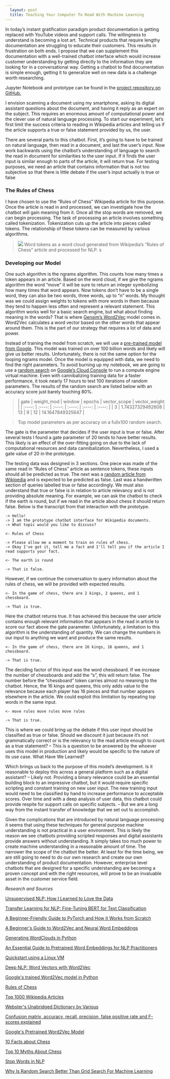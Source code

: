 ```yaml
---
  layout: post
  title: Teaching Your Computer To Read With Machine Learning
---
```



In today’s instant gratification paradigm product documentation is getting replaced with YouTube videos and support calls. The willingness to understand is becoming a lost art. Technical products that require lengthy documentation are struggling to educate their customers. This results in frustration on both ends. I propose that we can supplement this documentation with a well-trained chatbot interface which would increase customer understanding by getting directly to the information they are looking for in a conversational way. Getting a chatbot to find documentation is simple enough, getting it to generalize well on new data is a challenge worth researching.

Jupyter Notebook and prototype can be found in the [project repository on GitHub.](https://github.com/KalenWillits/CapstoneThree)

I envision scanning a document using my smartphone, asking its digital assistant questions about the document, and having it reply as an expert on the subject. This requires an enormous amount of computational power and the clever use of natural language processing. To start our experiment, let’s first limit the success criteria to reading in Wikipedia articles and telling us if the article supports a true or false statement provided by us, the user.

There are several parts to this chatbot. First, it’s going to have to be trained on natural language, then read in a document, and last the user’s input. Now work backwards using the chatbot’s understanding of language to search the read in document for similarities to the user input. If it finds the user input is similar enough to parts of the article, it will return true. For testing purposes, we need an article that contains information that is not too subjective so that there is little debate if the user’s input actually is true or false

### The Rules of Chess

I have chosen to use the “Rules of Chess” Wikipedia article for this purpose. Once the article is read in and processed, we can investigate how the chatbot will gain meaning from it. Once all the stop words are removed, we can begin processing. The task of processing an article involves something called tokenization. Tokenization cuts up the article into pieces called tokens. The relationship of these tokens can be measured by various algorithms.

>![](/figures/chatbot/wordcloud.png)
Word tokens as a word cloud generated from Wikipedia’s “Rules of Chess” article and processed for NLP.
s
### Developing our Model

One such algorithm is the ngrams algorithm. This counts how many times a token appears in an article. Based on the word cloud, if we give the ngrams algorithm the word “move” it will be sure to return an integer symbolizing how many times that word appears. Now tokens don’t have to be a single word, they can also be two words, three words, up to “n” words. My thought was we could assign weights to tokens with more words in them because they tend to happen less often and represent a relevant statement. This algorithm works well for a basic search engine, but what about finding meaning in the words? That is where [Gensim’s Word2Vec](https://radimrehurek.com/gensim/models/word2vec.html) model comes in. Word2Vec calculates a word vector based on the other words that appear around them. This is the part of our strategy that requires a lot of data and power.

Instead of training the model from scratch, we will use a [pre-trained model from Google](https://mccormickml.com/2016/04/12/googles-pretrained-word2vec-model-in-python/). This model was trained on over 100 billion words and likely will give us better results. Unfortunately, there is not the same option for the looping ngrams model. Once the model is equipped with data, we need to find the right parameters. To avoid burning up my notebook, we are going to use a [random search](https://analyticsindiamag.com/why-is-random-search-better-than-grid-search-for-machine-learning/) on [Google’s Cloud Console](https://console.cloud.google.com/) to run a compute engine virtual machine. Even with cannibalizing training data for a faster performance, it took nearly 17 hours to test 100 iterations of random parameters. The results of the random search are listed below with an accuracy score just barely touching 80%.


>| gate	| weight_mod |	window |	epochs	| vector_scope	| vector_weight |
| :----: | :----: | :----: | :----: | :----: | :----: |
| 3 |	1.74327329492608	| 13 | 9 | 12 |	14.1647849325647 |

> Top model parameters as per accuracy on a fullx100 random search.

The gate is the parameter that decides if the user input is true or false. After several tests I found a gate parameter of 20 tends to have better results. This likely is an effect of the over-fitting going on due to the lack of computational resources and data cannibalization. Nevertheless, I used a gate value of 20 in the prototype.

The testing data was designed in 3 sections. One piece was made of the same read in “Rules of Chess” article as sentence tokens, these inputs should all be predicted as true. The next was a [random article from Wikipedia](https://en.wikipedia.org/wiki/Special:Random) and is expected to be predicted as false. Last was a handwritten section of queries labelled true or false accordingly. We must also understand that true or false is in relation to article relevancy and is not providing absolute meaning. For example, we can ask the chatbot to check if the earth is round, but if we read in the article about chess it should return false. Below is the transcript from that interaction with the prototype.

```
-> Hello!
-> I am the prototype chatbot interface for Wikipedia documents.
-> What topic would you like to discuss?

<- Rules of Chess

-> Please allow me a moment to train on rules of chess.
-> Okay I've got it, tell me a fact and I'll tell you if the article I read supports your fact.

<- The earth is round

-> That is false.
```

However, if we continue the conversation to query information about the rules of chess, we will be provided with expected results.

```
<- In the game of chess, there are 2 kings, 2 queens, and 1 chessboard.

-> That is true.
```

Here the chatbot returns true. It has achieved this because the user article contains enough relevant information that appears in the read in article to score our fact above the gate parameter. Unfortunately, a limitation to this algorithm is the understanding of quantity. We can change the numbers in our input to anything we want and produce the same results.

```
<- In the game of chess, there are 16 kings, 16 queens, and 1 chessboard.

-> That is true.
```

The deciding factor of this input was the word chessboard. If we increase the number of chessboards and add the “s”, this will return false. The number before the “chessboard” token carries almost no meaning to the chatbot. Hence, the 16 kings and queens, this only adds value to the relevance because each player has 16 pieces and that number appears elsewhere in the article. We could exploit this limitation by repeating top words in the same input.

```
<- move rules move rules move rules

-> That is true.
```

This is where we could bring up the debate if this user input should be classified as true or false. Should we discount it just because it’s not grammatically correct or is the relevancy to the read article enough to count as a true statement? – This is a question to be answered by the whoever uses this model in production and likely would be specific to the nature of its use case.
What Have We Learned?

Which brings us back to the purpose of this model’s development. Is it reasonable to deploy this across a general platform such as a digital assistant? – Likely not. Providing a binary relevance could be an essential building block to an impressive chatbot, but it would require specific scripting and constant training on new user input. The new training input would need to be classified by hand to increase performance to acceptable scores. Over time and with a deep analysis of user data, this chatbot could provide respite for support calls on specific subjects. – But we are a long way from the instant transfer of knowledge that we set out to accomplish.

Given the complications that are introduced by natural language processing it seems that using these techniques for general purpose machine understanding is not practical in a user environment. This is likely the reason we see chatbots providing scripted responses and digital assistants provide answers without understanding. It simply takes too much power to create machine understanding in a reasonable amount of time. The narrower the scope of the chatbot the better. At least for the time being, we are still going to need to do our own research and create our own understanding of product documentation. However, enterprise level chatbots that are designed for a specific understanding are becoming a proven concept and with the right resources, will prove to be an invaluable asset in the customer service field.

*Research and Sources*

[Unsupervised NLP: How I Learned to Love the Data](https://opendatascience.com/unsupervised-nlp-how-i-learned-to-love-the-data/)

[Transfer Learning for NLP: Fine-Tuning BERT for Text Classification](https://www.analyticsvidhya.com/blog/2020/07/transfer-learning-for-nlp-fine-tuning-bert-for-text-classification/)

[A Beginner-Friendly Guide to PyTorch and How it Works from Scratch](https://www.analyticsvidhya.com/blog/2019/09/introduction-to-pytorch-from-scratch/?utm_source=blog&utm_medium=fine_tune_BERT)

[A Beginner's Guide to Word2Vec and Neural Word Embeddings](https://wiki.pathmind.com/word2vec)

[Generating WordClouds in Python](https://www.datacamp.com/community/tutorials/wordcloud-python)

[An Essential Guide to Pretrained Word Embeddings for NLP Practitioners](https://www.analyticsvidhya.com/blog/2020/03/pretrained-word-embeddings-nlp/)

[Quickstart using a Linux VM](https://cloud.google.com/compute/docs/quickstart-linux)

[Deep NLP: Word Vectors with Word2Vec](https://medium.com/deep-learning-demystified/deep-nlp-word-vectors-with-word2vec-d62cb29b40b3)

[Google's trained Word2Vec model in Python](http://mccormickml.com/2016/04/12/googles-pretrained-word2vec-model-in-python/)

[Rules of Chess](https://en.wikipedia.org/wiki/Rules_of_chess)

[Top 1000 Wikipedia Articles](https://en.wikipedia.org/wiki/User:HostBot/Top_1000_report)

[Webster's Unabridged Dictionary by Various](http://www.gutenberg.org/ebooks/29765)

[Confusion matrix, accuracy, recall, precision, false positive rate and F-scores explained](https://nillsf.com/index.php/2020/05/23/confusion-matrix-accuracy-recall-precision-false-positive-rate-and-f-scores-explained/)

[Google's Pretrained Word2Vec Model](https://drive.google.com/uc?id=0B7XkCwpI5KDYNlNUTTlSS21pQmM&export=download)

[10 Facts about Chess](https://factfile.org/10-facts-about-chess)

[Top 10 Myths About Chess ](https://www.mark-weeks.com/aboutcom/aa06f17.htm)

[Stop Words in NLP](https://medium.com/@saitejaponugoti/stop-words-in-nlp-5b248dadad47)

[Why Is Random Search Better Than Grid Search For Machine Learning](https://analyticsindiamag.com/why-is-random-search-better-than-grid-search-for-machine-learning/)
